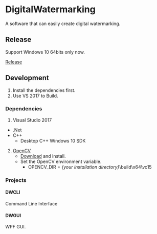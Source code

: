 # DigitalWatermarking
A software that can easily create digital watermarking. 



## Release

Support Windows 10 64bits only now.

[Release](https://github.com/Eadral/DigitalWatermarking/releases)



## Development ##

1. Install the dependencies first.
2. Use VS 2017 to Build.

### Dependencies

1. Visual Studio 2017
  - .Net
  - C++
    - Desktop C++ Windows 10 SDK

2. [OpenCV](https://opencv.org/)
   - [Download](https://sourceforge.net/projects/opencvlibrary/files/4.0.1/opencv-4.0.1-vc14_vc15.exe/download) and install.
   - Set the OpenCV environment variable.
     - OPENCV_DIR = *{your installation directory}*\build\x64\vc15



### Projects

#### DWCLI

Command Line Interface

#### DWGUI

WPF GUI.